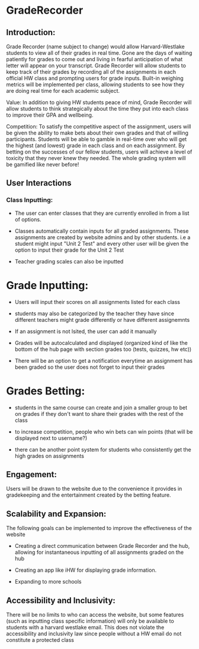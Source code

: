 # GradeRecorder

## Introduction:

Grade Recorder (name subject to change) would allow Harvard-Westlake students to view all of their grades in real time. Gone are the days of waiting patiently for grades to come out and living in fearful anticipation of what letter will appear on your transcript. Grade Recorder will allow students to keep track of their grades by recording all of the assignments in each official HW class and prompting users for grade inputs. Built-in weighing metrics will be implemented per class, allowing students to see how they are doing real time for each academic subject. 

Value: In addition to giving HW students peace of mind, Grade Recorder will allow students to think strategically about the time they put into each class to improve their GPA and wellbeing.

Competition: To satisfy the competitive aspect of the assignment, users will be given the ability to make bets about their own grades and that of willing participants. Students will be able to gamble in real-time over who will get the highest (and lowest) grade in each class and on each assignment. By betting on the successes of our fellow students, users will achieve a level of toxicity that they never knew they needed. The whole grading system will be gamified like never before!

## User Interactions

### Class Inputting: 
- The user can enter classes that they are currently enrolled in from a list of options. 

- Classes automatically contain inputs for all graded assignments. These assignments are created by website admins and by other students. i.e a student might input "Unit 2 Test" and every other user will be given the option to input their grade for the Unit 2 Test

- Teacher grading scales can also be inputted

# Grade Inputting:
- Users will input their scores on all assignments listed for each class

- students may also be categorized by the teacher they have since different teachers might grade differently or have different assignemnts

- If an assignment is not lsited, the user can add it manually

- Grades will be autocalculated and displayed (organized kind of like the bottom of the hub page with section grades too (tests, quizzes, hw etc))

- There will be an option to get a notification everytime an assignment has been graded so the user does not forget to input their grades

# Grades Betting:
- students in the same course can create and join a smaller group to bet on grades if they don't want to share their grades with the rest of the class

- to increase competition, people who win bets can win points (that will be displayed next to username?)
- there can be another point system for students who consistently get the high grades on assignments

## Engagement: 
Users will be drawn to the website due to the convenience it provides in gradekeeping and the entertainment created by the betting feature. 


## Scalability and Expansion: 
The following goals can be implemented to improve the effectiveness of the website

-  Creating a direct communication between Grade Recorder and the hub, allowing for instantaneous inputting of all assignments graded on the hub

- Creating an app like iHW for displaying grade information.  

- Expanding to more schools 

## Accessibility and Inclusivity: 
There will be no limits to who can access the website, but some features (such as inputting class specific information) will only be available to students with a harvard westlake email. This does not violate the accessibility and inclusivity law since people without a HW email do not constitute a protected class
